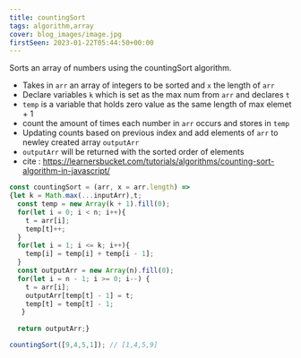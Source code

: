 ```yaml
---
title: countingSort
tags: algorithm,array
cover: blog_images/image.jpg
firstSeen: 2023-01-22T05:44:50+00:00
---
```


Sorts an array of numbers using the countingSort algorithm.

- Takes in `arr` an array of integers to be sorted and `x` the length of `arr`
- Declare variables `k` which is set as the max num from `arr` and declares `t` 
- `temp` is a variable that holds  zero value as the same length of max elemet + 1
- count the amount of times each number in `arr` occurs and stores in `temp`
- Updating counts based on previous index and add elements of `arr` to newley created array 
`outputArr`
-  `outputArr` will be returned with the sorted order of elements
- cite : https://learnersbucket.com/tutorials/algorithms/counting-sort-algorithm-in-javascript/

```js
const countingSort = (arr, x = arr.length) =>
{let k = Math.max(...inputArr),t;
  const temp = new Array(k + 1).fill(0);
  for(let i = 0; i < n; i++){
    t = arr[i];
    temp[t]++;
  }
  for(let i = 1; i <= k; i++){
    temp[i] = temp[i] + temp[i - 1];  
  }
  const outputArr = new Array(n).fill(0);
  for(let i = n - 1; i >= 0; i--) {
    t = arr[i];
    outputArr[temp[t] - 1] = t;  
    temp[t] = temp[t] - 1;		
   }
  
  return outputArr;}
```

```js
countingSort([9,4,5,1]); // [1,4,5,9]
```
